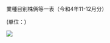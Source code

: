 業種目别株俩等一表（今和4年11-12月分）

(单位：)

![](https://www.nta.go.jp/tmp/fcc67ebd-e31a-428b-9fae-36284e0aacbe/images/73e3f7ddddd6c933d61637f82a1575c06ba4178224eb7de3700ccb8c4e38b66c.jpg)